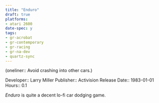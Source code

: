 ```yaml
---
title: "Enduro"
draft: true
platforms:
- atari 2600
date-spec: y
tags:
- gr-acrobat 
- gr-contemporary
- gr-racing
- gr-na-dev
- quartz-sync
---
```


(oneliner:: Avoid crashing into other cars.)

Developer:: Larry Miller
Publisher:: Activision
Release Date:: 1983-01-01
Hours:: 0.1

*Enduro* is quite a decent lo-fi car dodging game.